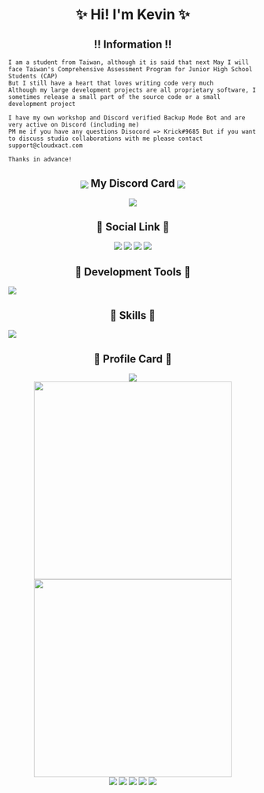<h1 align="center">✨ Hi! I'm Kevin ✨</h1>

<h2 align="center">‼️ Information ‼️</h2>

```
I am a student from Taiwan, although it is said that next May I will face Taiwan's Comprehensive Assessment Program for Junior High School Students (CAP)
But I still have a heart that loves writing code very much
Although my large development projects are all proprietary software, I sometimes release a small part of the source code or a small development project

I have my own workshop and Discord verified Backup Mode Bot and are very active on Discord (including me)
PM me if you have any questions Disocord => Krick#9685 But if you want to discuss studio collaborations with me please contact support@cloudxact.com

Thanks in advance!
```

<h2 align="center"><img src="https://cdn.cloudxact.com/images/%E6%9C%AA%E5%91%BD%E5%90%8D%E8%A8%AD%E8%A8%88%20(9).png" align="center"/> My Discord Card <img src="https://cdn.cloudxact.com/images/%E6%9C%AA%E5%91%BD%E5%90%8D%E8%A8%AD%E8%A8%88%20(9).png" align="center"/></h2>

<div align="center">
	<a href="https://discord.com/users/747071881169076264" >  
  		<img src="https://lanyard.cnrad.dev/api/747071881169076264?theme=light&bg=809ecf&animated=false&hideDiscrim=true&borderRadius=30px&idleMessage=Probably%20doing%20something%20else..."  />  
	</a>  
</div>

<h2 align="center">🔗 Social Link 🔗</h2>

<p align="center">
  <a href="mailto:kevin@cloudxact.com" target="_blanket"><img src="https://icons.iconarchive.com/icons/dtafalonso/android-lollipop/64/Gmail-icon.png"/></a>
  <a href="https://www.youtube.com/@Krick-la" target="_blanket"><img src="https://i.imgur.com/kk27I6n.png"/></a>
  <a href="https://discord.com/users/747071881169076264/" target="_blanket"><img src="https://i.imgur.com/XaAYKfF.png"/></a>
  <a href="https://open.spotify.com/user/31ef23eewtrdrp4o7p2z2fd7o5ru" target="_blanket"><img src="https://i.imgur.com/6bxPJal.png"/></a>
</p>

<h2 align="center">🔧 Development Tools 🔧</h2>
  <a href="https://www.cloudxact.com" align="center">
    <img src="https://skillicons.dev/icons?i=discord,aws,gcp,stackoverflow,codepen,docker,gradle,eclipse,firebase,flutter,git,github,django,githubactions,gitlab,idea,ai,ps,jenkins,jquery,pytorch,mastodon,kubernetes,jest,linux,nginx,bsd,nodejs,deno,unity,unreal,maven,vscode,zig,redux,ros,plan9,mongodb,mysql,sqlite" />
  </a>

<h2 align="center">🔧 Skills 🔧</h2>
  <a href="https://www.cloudxact.com" align="center">
    <img src="https://skillicons.dev/icons?i=c,cs,cpp,dart,html,css,go,java,js,ts,wordpress,py,php,nestjs,svg,react,md,nginx,nodejs,bots,docker,fortran,godot,unity,unreal,graphql" />
  </a>

<h2 align="center">📁 Profile Card 📁</h2>

<p align="center">
  <img src="https://github-readme-stats.vercel.app/api/top-langs/?username=Kevin28576&layout=compact&show_icons=true&count_private=true&theme=tokyonight" />
  <br>
  <img src="http://github-readme-streak-stats.herokuapp.com?user=Kevin28576&theme=tokyonight&date_format=%5BY.%5Dn.j&fire=DD2727" width="400px" />
  <img src="https://github-readme-stats.vercel.app/api?username=Kevin28576&show_icons=true&count_private=true&theme=tokyonight" width="400px" />
  <br>
  <img src="https://github-profile-summary-cards.vercel.app/api/cards/profile-details?username=Kevin28576&theme=tokyonight" />
  <img src="https://github-profile-summary-cards.vercel.app/api/cards/repos-per-language?username=Kevin28576&theme=tokyonight"/>
  <img src="https://github-profile-summary-cards.vercel.app/api/cards/most-commit-language?username=Kevin28576&theme=tokyonight"/>
  <img src="https://github-profile-summary-cards.vercel.app/api/cards/stats?username=Kevin28576&theme=tokyonight"/>
  <img src="https://github-profile-summary-cards.vercel.app/api/cards/productive-time?username=Kevin28576&theme=tokyonight"/>

  <!--
  <img src="https://github-readme-stats.vercel.app/api/pin/?username=Kevin28576&repo=Python-Ticket-BOT&theme=tokyonight" />
  -->
</p>